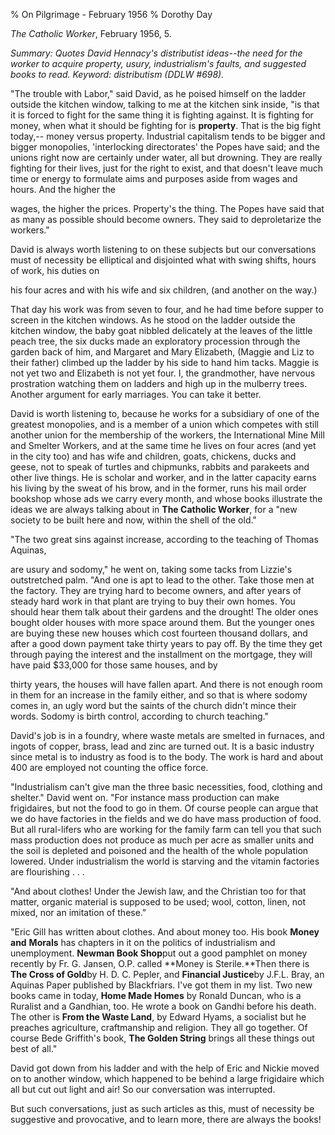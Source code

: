 % On Pilgrimage - February 1956
% Dorothy Day

*The Catholic Worker*, February 1956, 5.

*Summary: Quotes David Hennacy's distributist ideas--the need for the
worker to acquire property, usury, industrialism's faults, and suggested
books to read. Keyword: distributism (DDLW \#698).*

"The trouble with Labor," said David, as he poised himself on the ladder
outside the kitchen window, talking to me at the kitchen sink inside,
"is that it is forced to fight for the same thing it is fighting
against. It is fighting for money, when what it should be fighting for
is **property**. That is the big fight today,-- money versus property.
Industrial capitalism tends to be bigger and bigger monopolies,
'interlocking directorates' the Popes have said; and the unions right
now are certainly under water, all but drowning. They are really
fighting for their lives, just for the right to exist, and that doesn't
leave much time or energy to formulate aims and purposes aside from
wages and hours. And the higher the

wages, the higher the prices. Property's the thing. The Popes have said
that as many as possible should become owners. They said to
deproletarize the workers."

David is always worth listening to on these subjects but our
conversations must of necessity be elliptical and disjointed what with
swing shifts, hours of work, his duties on

his four acres and with his wife and six children, (and another on the
way.)

That day his work was from seven to four, and he had time before supper
to screen in the kitchen windows. As he stood on the ladder outside the
kitchen window, the baby goat nibbled delicately at the leaves of the
little peach tree, the six ducks made an exploratory procession through
the garden back of him, and Margaret and Mary Elizabeth, (Maggie and Liz
to their father) climbed up the ladder by his side to hand him tacks.
Maggie is not yet two and Elizabeth is not yet four. I, the grandmother,
have nervous prostration watching them on ladders and high up in the
mulberry trees. Another argument for early marriages. You can take it
better.

David is worth listening to, because he works for a subsidiary of one of
the greatest monopolies, and is a member of a union which competes with
still another union for the membership of the workers, the International
Mine Mill and Smelter Workers, and at the same time he lives on four
acres (and yet in the city too) and has wife and children, goats,
chickens, ducks and geese, not to speak of turtles and chipmunks,
rabbits and parakeets and other live things. He is scholar and worker,
and in the latter capacity earns his living by the sweat of his brow,
and in the former, runs his mail order bookshop whose ads we carry every
month, and whose books illustrate the ideas we are always talking about
in **The Catholic Worker**, for a "new society to be built here and now,
within the shell of the old."

"The two great sins against increase, according to the teaching of
Thomas Aquinas,

are usury and sodomy," he went on, taking some tacks from Lizzie's
outstretched palm. "And one is apt to lead to the other. Take those men
at the factory. They are trying hard to become owners, and after years
of steady hard work in that plant are trying to buy their own homes. You
should hear them talk about their gardens and the drought! The older
ones bought older houses with more space around them. But the younger
ones are buying these new houses which cost fourteen thousand dollars,
and after a good down payment take thirty years to pay off. By the time
they get through paying the interest and the installment on the
mortgage, they will have paid \$33,000 for those same houses, and by

thirty years, the houses will have fallen apart. And there is not enough
room in them for an increase in the family either, and so that is where
sodomy comes in, an ugly word but the saints of the church didn't mince
their words. Sodomy is birth control, according to church teaching."

David's job is in a foundry, where waste metals are smelted in furnaces,
and ingots of copper, brass, lead and zinc are turned out. It is a basic
industry since metal is to industry as food is to the body. The work is
hard and about 400 are employed not counting the office force.

"Industrialism can't give man the three basic necessities, food,
clothing and shelter." David went on. "For instance mass production can
make frigidaires, but not the food to go in them. Of course people can
argue that we do have factories in the fields and we do have mass
production of food. But all rural-lifers who are working for the family
farm can tell you that such mass production does not produce as much per
acre as smaller units and the soil is depleted and poisoned and the
health of the whole population lowered. Under industrialism the world is
starving and the vitamin factories are flourishing . . .

"And about clothes! Under the Jewish law, and the Christian too for that
matter, organic material is supposed to be used; wool, cotton, linen,
not mixed, nor an imitation of these."

"Eric Gill has written about clothes. And about money too. His book
**Money and** **Morals** has chapters in it on the politics of
industrialism and unemployment. **Newman Book Shop**put out a good
pamphlet on money recently by Fr. G. Jansen, O.P. called **Money is
Sterile.**Then there is **The Cross of Gold**by H. D. C. Pepler, and
**Financial Justice**by J.F.L. Bray, an Aquinas Paper published by
Blackfriars. I've got them in my list. Two new books came in today,
**Home Made Homes** by Ronald Duncan, who is a Ruralist and a Gandhian,
too. He wrote a book on Gandhi before his death. The other is **From the
Waste Land**, by Edward Hyams, a socialist but he preaches agriculture,
craftmanship and religion. They all go together. Of course Bede
Griffith's book, **The Golden String** brings all these things out best
of all."

David got down from his ladder and with the help of Eric and Nickie
moved on to another window, which happened to be behind a large
frigidaire which all but cut out light and air! So our conversation was
interrupted.

But such conversations, just as such articles as this, must of necessity
be suggestive and provocative, and to learn more, there are always the
books!
